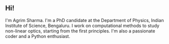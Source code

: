 ## Hi!
I'm Agrim Sharma. I'm a PhD candidate at the Department of Physics, Indian Institute of Science, Bengaluru. 
I work on computational methods to study non-linear optics, starting from the first principles.
I'm also a passionate coder and a Python enthusiast.
